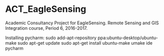 # ACT_EagleSensing
Academic Consultancy Project for EagleSensing. Remote Sensing and GIS Integration course, Period 6, 2016-2017.


Installing pycharm:
sudo add-apt-repository ppa:ubuntu-desktop/ubuntu-make
sudo apt-get update
sudo apt-get install ubuntu-make
umake ide pycharm
